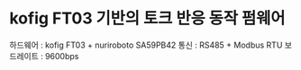 # kofig FT03 기반의 토크 반응 동작 펌웨어

하드웨어 : kofig FT03 + nuriroboto SA59PB42 
통신 : RS485 + Modbus RTU
보드레이트 : 9600bps